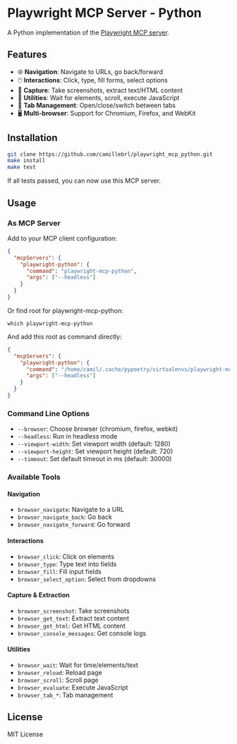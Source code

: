 # Playwright MCP Server - Python

A Python implementation of the [Playwright MCP server](https://github.com/microsoft/playwright-mcp).

## Features

- 🌐 **Navigation**: Navigate to URLs, go back/forward
- 🖱️ **Interactions**: Click, type, fill forms, select options
- 📸 **Capture**: Take screenshots, extract text/HTML content
- 🔧 **Utilities**: Wait for elements, scroll, execute JavaScript
- 📑 **Tab Management**: Open/close/switch between tabs
- 🖥️ **Multi-browser**: Support for Chromium, Firefox, and WebKit

## Installation

```bash
git clone https://github.com/camillebrl/playwright_mcp_python.git
make install
make test
```
If all tests passed, you can now use this MCP server.

## Usage

### As MCP Server
Add to your MCP client configuration:

```json
{
  "mcpServers": {
    "playwright-python": {
      "command": "playwright-mcp-python",
      "args": ["--headless"]
    }
  }
}
```

Or find root for playwright-mcp-python:
```sbatch
which playwright-mcp-python
```
And add this root as command directly:
```json
{
  "mcpServers": {
    "playwright-python": {
      "command": "/home/camil/.cache/pypoetry/virtualenvs/playwright-mcp-q9z6m5j4-py3.10/bin/playwright-mcp",
      "args": ["--headless"]
    }
  }
}
```

### Command Line Options
- `--browser`: Choose browser (chromium, firefox, webkit)
- `--headless`: Run in headless mode
- `--viewport-width`: Set viewport width (default: 1280)
- `--viewport-height`: Set viewport height (default: 720)
- `--timeout`: Set default timeout in ms (default: 30000)

### Available Tools

#### Navigation
- `browser_navigate`: Navigate to a URL
- `browser_navigate_back`: Go back
- `browser_navigate_forward`: Go forward

#### Interactions
- `browser_click`: Click on elements
- `browser_type`: Type text into fields
- `browser_fill`: Fill input fields
- `browser_select_option`: Select from dropdowns

#### Capture & Extraction
- `browser_screenshot`: Take screenshots
- `browser_get_text`: Extract text content
- `browser_get_html`: Get HTML content
- `browser_console_messages`: Get console logs

#### Utilities
- `browser_wait`: Wait for time/elements/text
- `browser_reload`: Reload page
- `browser_scroll`: Scroll page
- `browser_evaluate`: Execute JavaScript
- `browser_tab_*`: Tab management

## License
MIT License
